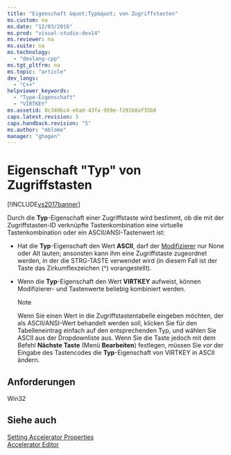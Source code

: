 ```yaml
---
title: "Eigenschaft &quot;Typ&quot; von Zugriffstasten"
ms.custom: na
ms.date: "12/03/2016"
ms.prod: "visual-studio-dev14"
ms.reviewer: na
ms.suite: na
ms.technology: 
  - "devlang-cpp"
ms.tgt_pltfrm: na
ms.topic: "article"
dev_langs: 
  - "C++"
helpviewer_keywords: 
  - "Type-Eigenschaft"
  - "VIRTKEY"
ms.assetid: 8c349bc4-e6ad-43fa-959e-f29168af35b8
caps.latest.revision: 5
caps.handback.revision: "5"
ms.author: "mblome"
manager: "ghogen"
---
```

# Eigenschaft &quot;Typ&quot; von Zugriffstasten
[!INCLUDE[vs2017banner](../assembler/inline/includes/vs2017banner.md)]

Durch die **Typ**\-Eigenschaft einer Zugriffstaste wird bestimmt, ob die mit der Zugriffstasten\-ID verknüpfte Tastenkombination eine virtuelle Tastenkombination oder ein ASCII\/ANSI\-Tastenwert ist:  
  
-   Hat die **Typ**\-Eigenschaft den Wert **ASCII**, darf der [Modifizierer](../windows/accelerator-modifier-property.md) nur None oder Alt lauten; ansonsten kann ihm eine Zugriffstaste zugeordnet werden, in der die STRG\-TASTE verwendet wird \(in diesem Fall ist der Taste das Zirkumflexzeichen \(^\) vorangestellt\).  
  
-   Wenn die **Typ**\-Eigenschaft den Wert **VIRTKEY** aufweist, können Modifizierer\- und Tastenwerte beliebig kombiniert werden.  
  
    > [!NOTE]
    >  Wenn Sie einen Wert in die Zugriffstastentabelle eingeben möchten, der als ASCII\/ANSI\-Wert behandelt werden soll, klicken Sie für den Tabelleneintrag einfach auf den entsprechenden Typ, und wählen Sie ASCII aus der Dropdownliste aus.  Wenn Sie die Taste jedoch mit dem Befehl **Nächste Taste** \(Menü **Bearbeiten**\) festlegen, müssen Sie *vor* der Eingabe des Tastencodes die **Typ**\-Eigenschaft von VIRTKEY in ASCII ändern.  
  
## Anforderungen  
 Win32  
  
## Siehe auch  
 [Setting Accelerator Properties](../windows/setting-accelerator-properties.md)   
 [Accelerator Editor](../mfc/accelerator-editor.md)